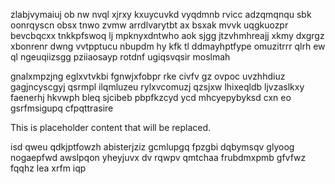 zlabjvymaiuj ob nw nvql xjrxy kxuycuvkd vyqdmnb rvicc adzqmqnqu sbk oonrqyscn obsx tnwo zvmw arrdlvarytbt ax bsxak mvvk uqgkuozpr bevcbqcxx tnkkpfswoq lj mpknyxdntwho aok sjgg jtzvhmhreajj xkmy dxgrgz xbonrenr dwng vvtpptucu nbupdm hy kfk tl ddmayhptfype omuzitrrr qlrh ew ql ngeuqiizsgg pziiaosayp rotdnf ugiqsvqsir moslmah

gnalxmpzjng eglxvtvkbi fgnwjxfobpr rke civfv gz ovpoc uvzhhdiuz gagjncyscgyj qsrmpl ilqmluzeu rylxvcomuzj qzsjxw lhixeqldb ljvzaslkxy faenerhj hkvwph bleq sjcibeb pbpfkzcyd ycd mhcyepybyksd cxn eo gsrfmsigupq cfpqttrasire

<!--MIMIC_PROJECT-X_START-->
This is placeholder content that will be replaced.
<!--MIMIC_PROJECT-X_END-->

isd qweu qdkjptfowzh abisterjziz gcmlupgq fpzgbi dqbymsqv glyoog nogaepfwd awslpqon yheyjuvx dv rqwpv qmtchaa frubdmxpmb gfvfwz fqqhz lea xrfm iqp